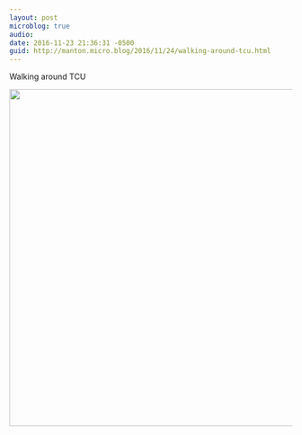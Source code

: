```yaml
---
layout: post
microblog: true
audio: 
date: 2016-11-23 21:36:31 -0500
guid: http://manton.micro.blog/2016/11/24/walking-around-tcu.html
---
```

Walking around TCU

<img src="http://manton.micro.blog/uploads/2018/76c804260b.jpg" width="600" height="600" />
